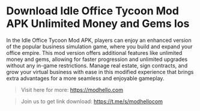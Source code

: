 # Download Idle Office Tycoon Mod APK Unlimited Money and Gems Ios

In the Idle Office Tycoon Mod APK, players can enjoy an enhanced version of the popular business simulation game, where you build and expand your office empire. This mod version offers additional features like unlimited money and gems, allowing for faster progression and unlimited upgrades without any in-game restrictions. Manage real estate, sign contracts, and grow your virtual business with ease in this modified experience that brings extra advantages for a more seamless and enjoyable gameplay.

>Visit here for more: https://modhello.com

>Join us to get link download: https://t.me/s/modhellocom
